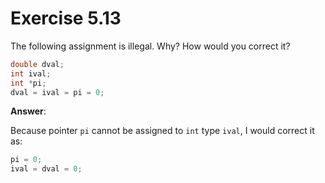 # Exercise 5.13

The following assignment is illegal. Why? How would you correct it?

```cpp
double dval;
int ival;
int *pi;
dval = ival = pi = 0;
```

**Answer**:

Because pointer `pi` cannot be assigned to `int` type `ival`, I would correct it as:

```cpp
pi = 0;
ival = dval = 0;
```